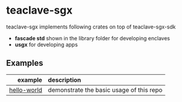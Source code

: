# teaclave-sgx

teaclave-sgx implements following crates on top of teaclave-sgx-sdk
- **fascade std** shown in the library folder for developing enclaves
- **usgx** for developing apps

## Examples

example | description
-------:|:-------
[hello-world](./hello-world/README.md) | demonstrate the basic usage of this repo
